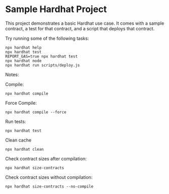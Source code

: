 # Sample Hardhat Project

This project demonstrates a basic Hardhat use case. It comes with a sample contract, a test for that contract, and a script that deploys that contract.

Try running some of the following tasks:

```shell
npx hardhat help
npx hardhat test
REPORT_GAS=true npx hardhat test
npx hardhat node
npx hardhat run scripts/deploy.js
```


Notes:

Compile:
```
npx hardhat compile
```

Force Compile:
```
npx hardhat compile --force
```

Run tests:
```
npx hardhat test
```

Clean cache
```
npx hardhat clean
```

Check contract sizes after compilation:
```
npx hardhat size-contracts
```

Check contract sizes without compilation:
```
npx hardhat size-contracts --no-compile
```